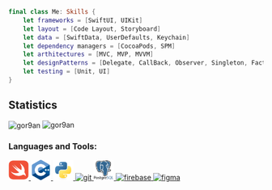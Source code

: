 
```Swift
final class Me: Skills {
    let frameworks = [SwiftUI, UIKit]
    let layout = [Code Layout, Storyboard]
    let data = [SwiftData, UserDefaults, Keychain]
    let dependency managers = [CocoaPods, SPM]
    let arthitectures = [MVC, MVP, MVVM]
    let designPatterns = [Delegate, CallBack, Observer, Singleton, Factory]
    let testing = [Unit, UI]
}
```

## Statistics 
<img align="center" src="https://github-readme-stats.vercel.app/api?username=gor9an&show_icons=true&locale=en" alt="gor9an" width="48.5%"/> <img align="top" src="https://github-readme-streak-stats.herokuapp.com/?user=gor9an&" alt="gor9an" width="51%"/>

<h3 align="left">Languages and Tools:</h3>
<p align="left"> 
    <a href="https://developer.apple.com/swift/" target="_blank" rel="noreferrer"> <img src="https://raw.githubusercontent.com/devicons/devicon/master/icons/swift/swift-original.svg" alt="swift" width="40" height="40"/> </a>
    <a href="https://www.w3schools.com/cpp/" target="_blank" rel="noreferrer"> <img src="https://raw.githubusercontent.com/devicons/devicon/master/icons/cplusplus/cplusplus-original.svg" alt="cplusplus" width="40" height="40"/> </a> 
    <a href="https://www.python.org" target="_blank" rel="noreferrer"> <img src="https://raw.githubusercontent.com/devicons/devicon/master/icons/python/python-original.svg" alt="python" width="40" height="40"/> </a>
    <a href="https://git-scm.com/" target="_blank" rel="noreferrer"> <img src="https://www.vectorlogo.zone/logos/git-scm/git-scm-icon.svg" alt="git" width="40" height="40"/> </a> 
    <a href="https://www.postgresql.org" target="_blank" rel="noreferrer"> <img src="https://raw.githubusercontent.com/devicons/devicon/master/icons/postgresql/postgresql-original-wordmark.svg" alt="postgresql" width="40" height="40"/> </a> 
        <a href="https://firebase.google.com/" target="_blank" rel="noreferrer"> <img src="https://www.vectorlogo.zone/logos/firebase/firebase-icon.svg" alt="firebase" width="40" height="40"/> </a> 
    <a href="https://www.figma.com/" target="_blank" rel="noreferrer"> <img src="https://www.vectorlogo.zone/logos/figma/figma-icon.svg" alt="figma" width="40" height="40"/> </a>
</p>


